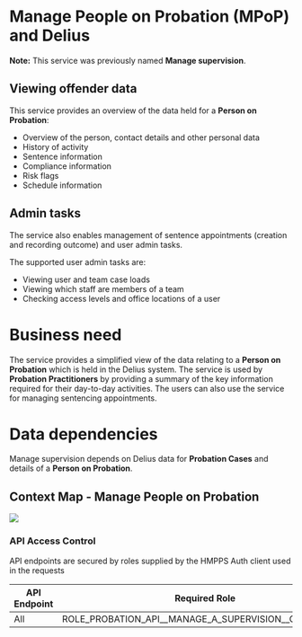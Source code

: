 # Manage People on Probation (MPoP) and Delius

**Note:** This service was previously named **Manage supervision**.

## Viewing offender data

This service provides an overview of the data held for a **Person on Probation**:

* Overview of the person, contact details and other personal data
* History of activity
* Sentence information
* Compliance information
* Risk flags
* Schedule information

## Admin tasks

The service also enables management of sentence appointments (creation and recording outcome) and user admin tasks.

The supported user admin tasks are:

* Viewing user and team case loads
* Viewing which staff are members of a team
* Checking access levels and office locations of a user


# Business need
The service provides a simplified view of the data relating to a **Person on Probation** which is held in the Delius system. The service is used by **Probation Practitioners** by providing a summary of the key information required for their day-to-day activities. The users can also use the service for managing sentencing appointments.
 

# Data dependencies
Manage supervision depends on Delius data for **Probation Cases** and details of a **Person on Probation**.

## Context Map - Manage People on Probation

![](./img/mpop-context-map.svg)

### API Access Control

API endpoints are secured by roles supplied by the HMPPS Auth client used in
the requests

| API Endpoint | Required Role                                            |
|--------------|----------------------------------------------------------|
| All          | ROLE_PROBATION\_API_\_MANAGE_A_SUPERVISION_\_CASE_DETAIL |